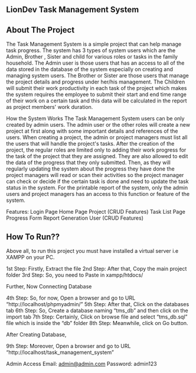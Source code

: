 ## LionDev Task Management System

## About The Project
The Task Management System is a simple project that can help manage task progress. The system has 3 types of system users which are the Admin, Brother , Sister and child for various roles or tasks in the family household.
The Admin user is those users that has an access to all of the data stored in the database of the system especially on creating and managing system users. 
The Brother or Sister are those users that manage the project details and progress under her/his management.
The Children will submit their work productivity in each task of the project
which makes the system requires the employee to submit their start and end time range of their work on a certain task and this data will be calculated in the report as project members' work duration.

How the System Works
The Task Management System users can be only created by admin users. The admin user or the other roles will create a new project at first along with some important details and references of the users. When creating a project, the admin or project managers must list all the users that will handle the project's tasks. After the creation of the project, the regular roles are limited only to adding their work progress for the task of the project that they are assigned. They are also allowed to edit the data of the progress that they only submitted.
Then, as they will regularly updating the system about the progress they have done the project managers will read or scan their activities so the project manager can check or decide if the certain task is done and need to update the task status in the system.
For the printable report of the system, only the admin users and project managers has an access to this function or feature of the system.

Features:
Login Page
Home Page
Project (CRUD Features)
Task List Page
Progress Form
Report Generation
User (CRUD Features)

## How To Run??
Above all, to run this project you must have installed a virtual server i.e XAMPP on your PC.

1st Step: Firstly, Extract the file
2nd Step: After that, Copy the main project folder
3rd Step: So, you need to Paste in xampp/htdocs/

Further, Now Connecting Database

4th Step: So, for now, Open a browser and go to URL “http://localhost/phpmyadmin/”
5th Step: After that, Click on the databases tab
6th Step: So, Create a database naming “tms_db” and then click on the import tab
7th Step: Certainly, Click on browse file and select “tms_db.sql” file which is inside the “db” folder
8th Step: Meanwhile, click on Go button.

After Creating Database,

9th Step: Moreover, Open a browser and go to URL “http://localhost/task_management_system”

Admin Access
Email: admin@admin.com
Password: admin123
